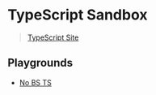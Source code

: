 # **TypeScript Sandbox**
> [TypeScript Site](https://www.typescriptlang.org/)

## **Playgrounds**
- [No BS TS](./no-bs-ts)

